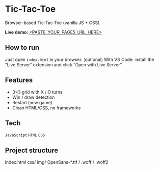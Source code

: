 # Tic-Tac-Toe

Browser-based Tic-Tac-Toe (vanilla JS + CSS).

**Live demo:** [<PASTE_YOUR_PAGES_URL_HERE>](https://arseniishalamov.github.io/tic-tac-toe/)

## How to run
Just open `index.html` in your browser.
(optional) With VS Code: install the “Live Server” extension and click “Open with Live Server”.

## Features
- 3×3 grid with X / O turns
- Win / draw detection
- Restart (new game)
- Clean HTML/CSS, no frameworks

## Tech
`JavaScript` `HTML` `CSS`

## Project structure
index.html
css/
img/
OpenSans-*.ttf / .woff / .woff2

